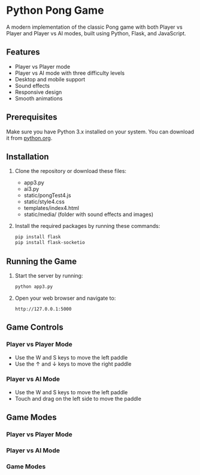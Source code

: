 # Python Pong Game

A modern implementation of the classic Pong game with both Player vs Player and Player vs AI modes, built using Python, Flask, and JavaScript.

## Features
- Player vs Player mode
- Player vs AI mode with three difficulty levels
- Desktop and mobile support
- Sound effects
- Responsive design
- Smooth animations

## Prerequisites
Make sure you have Python 3.x installed on your system. You can download it from [python.org](https://www.python.org/downloads/).

## Installation

1. Clone the repository or download these files:
   - app3.py
   - ai3.py
   - static/pongTest4.js
   - static/style4.css
   - templates/index4.html
   - static/media/ (folder with sound effects and images)

2. Install the required packages by running these commands:
   ```bash
   pip install flask
   pip install flask-socketio
   ```

## Running the Game

1. Start the server by running:
   ```bash
   python app3.py
   ```

2. Open your web browser and navigate to:
   ```
   http://127.0.0.1:5000
   ```  

## Game Controls

### Player vs Player Mode
- Use the W and S keys to move the left paddle
- Use the ↑ and ↓ keys to move the right paddle

### Player vs AI Mode
- Use the W and S keys to move the left paddle
- Touch and drag on the left side to move the paddle

## Game Modes

### Player vs Player Mode   

### Player vs AI Mode

### Game Modes



